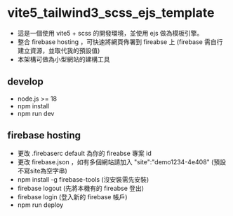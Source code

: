 # vite5_tailwind3_scss_ejs_template

- 這是一個使用 vite5 + scss 的開發環境，並使用 ejs 做為模板引擎。
- 整合 firebase hosting ，可快速將網頁佈署到 fireabse 上 (firebase 需自行建立資源，並取代我的預設值)
- 本架構可做為小型網站的建構工具

## develop

- node.js >= 18
- npm install
- npm run dev

## firebase hosting

- 更改 .firebaserc default 為你的 fireabse 專案 id
- 更改 firebase.json ，如有多個網站請加入 "site":"demo1234-4e408" (預設不寫site為空字串)
- npm install -g firebase-tools (沒安裝需先安裝)
- firebase logout (先將本機有的 fireabse 登出)
- firebase login (登入新的 firebase 帳戶)
- npm run deploy


